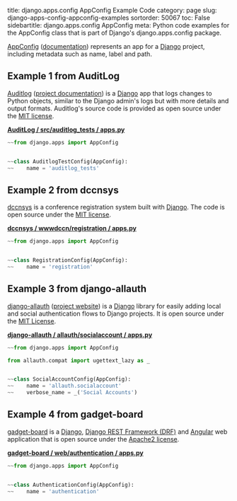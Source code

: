 title: django.apps.config AppConfig Example Code
category: page
slug: django-apps-config-appconfig-examples
sortorder: 50067
toc: False
sidebartitle: django.apps.config AppConfig
meta: Python code examples for the AppConfig class that is part of Django's django.apps.config package.


[AppConfig](https://github.com/django/django/blob/master/django/apps/config.py)
([documentation](https://docs.djangoproject.com/en/2.2/ref/applications/#django.apps.AppConfig))
represents an app for a [Django](/django.html) project, including
metadata such as name, label and path.


## Example 1 from AuditLog
[Auditlog](https://github.com/jjkester/django-auditlog)
([project documentation](https://django-auditlog.readthedocs.io/en/latest/))
is a [Django](/django.html) app that logs changes to Python objects,
similar to the Django admin's logs but with more details and
output formats. Auditlog's source code is provided as open source under the
[MIT license](https://github.com/jjkester/django-auditlog/blob/master/LICENSE).

[**AuditLog / src/auditlog_tests / apps.py**](https://github.com/jjkester/django-auditlog/blob/master/src/auditlog_tests/apps.py)

```python
~~from django.apps import AppConfig


~~class AuditlogTestConfig(AppConfig):
~~    name = 'auditlog_tests'
```


## Example 2 from dccnsys
[dccnsys](https://github.com/dccnconf/dccnsys) is a conference registration
system built with [Django](/django.html). The code is open source under the
[MIT license](https://github.com/dccnconf/dccnsys/blob/master/LICENSE).

[**dccnsys / wwwdccn/registration / apps.py**](https://github.com/dccnconf/dccnsys/blob/master/wwwdccn/registration/apps.py)

```python
~~from django.apps import AppConfig


~~class RegistrationConfig(AppConfig):
~~    name = 'registration'
```


## Example 3 from django-allauth
[django-allauth](https://github.com/pennersr/django-allauth)
([project website](https://www.intenct.nl/projects/django-allauth/)) is a
[Django](/django.html) library for easily adding local and social authentication
flows to Django projects. It is open source under the
[MIT License](https://github.com/pennersr/django-allauth/blob/master/LICENSE).
         

[**django-allauth / allauth/socialaccount / apps.py**](https://github.com/pennersr/django-allauth/blob/master/allauth/socialaccount/apps.py)

```python
~~from django.apps import AppConfig

from allauth.compat import ugettext_lazy as _


~~class SocialAccountConfig(AppConfig):
~~    name = 'allauth.socialaccount'
~~    verbose_name = _('Social Accounts')
```


## Example 4 from gadget-board
[gadget-board](https://github.com/mik4el/gadget-board) is a
[Django](/django.html),
[Django REST Framework (DRF)](/django-rest-framework-drf.html) and
[Angular](/angular.html) web application that is open source under the
[Apache2 license](https://github.com/mik4el/gadget-board/blob/master/LICENSE).

[**gadget-board / web/authentication / apps.py**](https://github.com/mik4el/gadget-board/blob/master/web/authentication/apps.py)

```python
~~from django.apps import AppConfig


~~class AuthenticationConfig(AppConfig):
~~    name = 'authentication'
```

